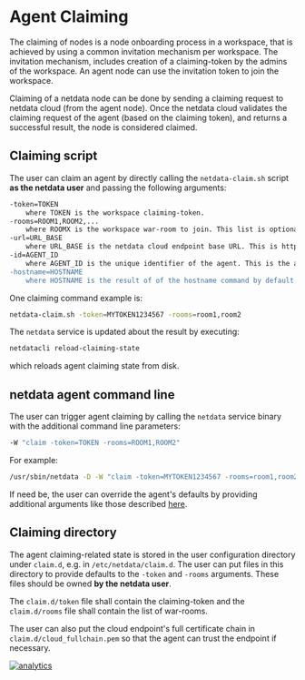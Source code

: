 # Agent Claiming

The claiming of nodes is a node onboarding process in a workspace, that is achieved by using a common invitation
mechanism per workspace. The invitation mechanism, includes creation of a claiming-token by the admins of the workspace.
An agent node can use the invitation token to join the workspace.

Claiming of a netdata node can be done by sending a claiming request to netdata cloud (from the agent node). Once the
netdata cloud validates the claiming request of the agent (based on the claiming token), and returns a successful
result, the node is considered claimed.

## Claiming script

The user can claim an agent by directly calling the `netdata-claim.sh` script **as the netdata user** and passing the
following arguments:

```sh
-token=TOKEN
    where TOKEN is the workspace claiming-token.
-rooms=ROOM1,ROOM2,...
    where ROOMX is the workspace war-room to join. This list is optional.
-url=URL_BASE
    where URL_BASE is the netdata cloud endpoint base URL. This is https://netdata.cloud by default.
-id=AGENT_ID
    where AGENT_ID is the unique identifier of the agent. This is the agent's MACHINE_GUID by default.
-hostname=HOSTNAME
    where HOSTNAME is the result of of the hostname command by default.
```
One claiming command example is:
```sh
netdata-claim.sh -token=MYTOKEN1234567 -rooms=room1,room2
```

The `netdata` service is updated about the result by executing:
```sh
netdatacli reload-claiming-state
```
which reloads agent claiming state from disk.

## netdata agent command line

The user can trigger agent claiming by calling the `netdata` service binary with the additional command line parameters:
```sh
-W "claim -token=TOKEN -rooms=ROOM1,ROOM2"
```
For example:
```sh
/usr/sbin/netdata -D -W "claim -token=MYTOKEN1234567 -rooms=room1,room2"
```

If need be, the user can override the agent's defaults by providing additional arguments like those described
[here](#Claiming-script).

## Claiming directory

The agent claiming-related state is stored in the user configuration directory under `claim.d`, e.g. in
`/etc/netdata/claim.d`. The user can put files in this directory to provide defaults to the `-token` and `-rooms`
arguments. These files should be owned **by the netdata user**.

The `claim.d/token` file shall contain the claiming-token and the `claim.d/rooms` file shall contain the list of 
war-rooms.

The user can also put the cloud endpoint's full certificate chain in `claim.d/cloud_fullchain.pem` so that the agent
can trust the endpoint if necessary.

[![analytics](https://www.google-analytics.com/collect?v=1&aip=1&t=pageview&_s=1&ds=github&dr=https%3A%2F%2Fgithub.com%2Fnetdata%2Fnetdata&dl=https%3A%2F%2Fmy-netdata.io%2Fgithub%2Fclaim%2FREADME&_u=MAC~&cid=5792dfd7-8dc4-476b-af31-da2fdb9f93d2&tid=UA-64295674-3)](<>)
